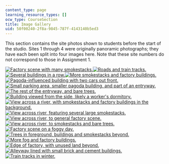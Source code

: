 ```yaml
---
content_type: page
learning_resource_types: []
ocw_type: CourseSection
title: Image Gallery
uid: 50f00240-2f8a-9845-787f-4143140b5ed3
---
```


This section contains the site photos shown to students before the start of the studio. Sites 1 through 4 were originally panoramic photographs; they have each been split into four images here. Note that these site numbers do not correspond to those in Assignment 1.

[![Factory scene with many smokestacks.](https://ocw.mit.edu/ans7870/11/11.307/su08/imagegallery/thumbnails/site1a.jpg)](/ans7870/11/11.307/su08/imagegallery/site1a.html)[![Roads and train tracks.](https://ocw.mit.edu/ans7870/11/11.307/su08/imagegallery/thumbnails/site1b.jpg)](/ans7870/11/11.307/su08/imagegallery/site1b.html)[![Several buildings in a row.](https://ocw.mit.edu/ans7870/11/11.307/su08/imagegallery/thumbnails/site1c.jpg)](/ans7870/11/11.307/su08/imagegallery/site1c.html)[![More smokestacks and factory buildings.](https://ocw.mit.edu/ans7870/11/11.307/su08/imagegallery/thumbnails/site1d.jpg)](/ans7870/11/11.307/su08/imagegallery/site1d.html)[![Pagoda-influenced building with two cars out front.](https://ocw.mit.edu/ans7870/11/11.307/su08/imagegallery/thumbnails/site2a.jpg)](/ans7870/11/11.307/su08/imagegallery/site2a.html)  
[![Small parking area, smaller pagoda building, and part of an entryway.](https://ocw.mit.edu/ans7870/11/11.307/su08/imagegallery/thumbnails/site2b.jpg)](/ans7870/11/11.307/su08/imagegallery/site2b.html)[![The rest of the entryway, and bare trees.](https://ocw.mit.edu/ans7870/11/11.307/su08/imagegallery/thumbnails/site2c.jpg)](/ans7870/11/11.307/su08/imagegallery/site2c.html)[![Building viewed from the side, likely a worker's dormitory.](https://ocw.mit.edu/ans7870/11/11.307/su08/imagegallery/thumbnails/site2d.jpg)](/ans7870/11/11.307/su08/imagegallery/site2d.html)[![View across a river, with smokestacks and factory buildings in the background.](https://ocw.mit.edu/ans7870/11/11.307/su08/imagegallery/thumbnails/site3a.jpg)](/ans7870/11/11.307/su08/imagegallery/site3a.html)[![View across river, featuring several large smokestacks.](https://ocw.mit.edu/ans7870/11/11.307/su08/imagegallery/thumbnails/site3b.jpg)](/ans7870/11/11.307/su08/imagegallery/site3b.html)  
[![View across river, to general factory scene.](https://ocw.mit.edu/ans7870/11/11.307/su08/imagegallery/thumbnails/site3c.jpg)](/ans7870/11/11.307/su08/imagegallery/site3c.html)[![View across river, to smokestacks and bare trees.](https://ocw.mit.edu/ans7870/11/11.307/su08/imagegallery/thumbnails/site3d.jpg)](/ans7870/11/11.307/su08/imagegallery/site3d.html)[![Factory scene on a foggy day.](https://ocw.mit.edu/ans7870/11/11.307/su08/imagegallery/thumbnails/site4a.jpg)](/ans7870/11/11.307/su08/imagegallery/site4a.html)[![Trees in foreground, buildings and smokestacks beyond.](https://ocw.mit.edu/ans7870/11/11.307/su08/imagegallery/thumbnails/site4b.jpg)](/ans7870/11/11.307/su08/imagegallery/site4b.html)[![More fog and factory buildings.](https://ocw.mit.edu/ans7870/11/11.307/su08/imagegallery/thumbnails/site4c.jpg)](/ans7870/11/11.307/su08/imagegallery/site4c.html)  
[![Edge of factory, with unused land beyond.](https://ocw.mit.edu/ans7870/11/11.307/su08/imagegallery/thumbnails/site4d.jpg)](/ans7870/11/11.307/su08/imagegallery/site4d.html)[![Alleyway lined with small brick and cement buildings.](https://ocw.mit.edu/ans7870/11/11.307/su08/imagegallery/thumbnails/site5.jpg)](/ans7870/11/11.307/su08/imagegallery/site5.html)[![Train tracks in winter.](https://ocw.mit.edu/ans7870/11/11.307/su08/imagegallery/thumbnails/site6.jpg)](/ans7870/11/11.307/su08/imagegallery/site6.html)